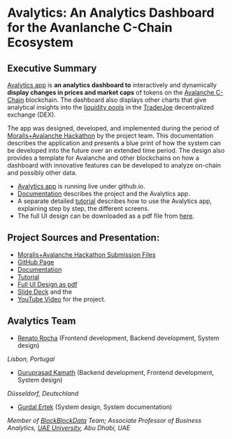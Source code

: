<!--- # Moralis_Avax_Hackathon --->
# Avalytics: An Analytics Dashboard for the Avanlanche C-Chain Ecosystem

<hline>
</hline>

## Executive Summary
  
[Avalytics app](https://renatomrocha.github.io/Moralis_Avax_Hackathon/) is **an analytics dashboard to** interactively and dynamically **display changes in prices and market caps** of tokens on the [Avalanche C-Chain](https://uniswap.org) blockchain. The dashboard also displays other charts that give analytical insights into the [liquidity pools](https://traderjoexyz.com/pool) in the [TraderJoe](https://traderjoexyz.com) decentralized exchange (DEX). 

The app was designed, developed, and implemented during the period of [Moralis+Avalanche Hackathon](https://moralis.io/avalanche-hackathon/) by the project team. This documentation describes the application and presents a blue print of how the system can be developed into the future over an extended time period. The design also provides a template for Avalanche and other blockchains on how a dashboard with innovative features can be developed to analyze on-chain and possibly other data.

- [Avalytics app](https://renatomrocha.github.io/Moralis_Avax_Hackathon/) is running live under github.io.
- [Documentation](./doc/Documentation.md) describes the project and the Avalytics app.
- A separate detailed [tutorial](./doc/Tutorial.md) describes how to use the Avalytics app, explaining step by step, the different screens.
- The full UI design can be downloaded as a pdf file from [here](./doc/pdf/Avalytics_Design.pdf).

## Project Sources and Presentation:
- [Moralis+Avalanche Hackathon Submission Files](https://moralis.io/avalanche-hackathon/)
- [GitHub Page](https://github.com/renatomrocha/Moralis_Avax_Hackathon)
- [Documentation](./doc/Documentation.md)
- [Tutorial](./doc/Tutorial.md)
- [Full UI Design as pdf](./doc/pdf/Avalytics_Design.pdf)
- [Slide Deck](https://app.decktopus.com/share/...) and the 
- [YouTube Video](https://youtu.be/...) for the project.

## Avalytics Team

- [Renato Rocha](https://github.com/renatomrocha/) (Frontend development, Backend development, System design)

_Lisbon, Portugal_

- [Guruprasad Kamath](https://github.com/gurukamath) (Backend development, Frontend development, System design)

_Düsseldorf, Deutschland_

- [Gurdal Ertek](https://ertekprojects.com) (System design, System documentation)

_Member of [BlockBlockData](https://blockblockdata.com) Team; Associate Professor of Business Analytics, [UAE University](https://cbe.uaeu.ac.ae/en/departments/analytics/), Abu Dhabi, UAE_


